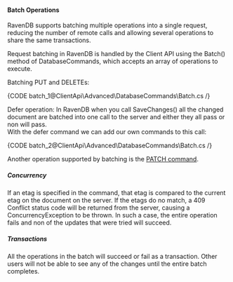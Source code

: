 #### Batch Operations

RavenDB supports batching multiple operations into a single request, reducing the number of remote calls and allowing several operations to share the same transactions.

Request batching in RavenDB is handled by the Client API using the Batch() method of DatabaseCommands, which accepts an array of operations to execute.

Batching PUT and DELETEs:

{CODE batch_1@ClientApi\Advanced\DatabaseCommands\Batch.cs /}

Defer operation: 
In RavenDB when you call SaveChanges() all the changed document are batched into one call to the server and either they all pass or non will pass.  
With the defer command we can add our own commands to this call:

{CODE batch_2@ClientApi\Advanced\DatabaseCommands\Batch.cs /}

Another operation supported by batching is the [PATCH command](../../partial-document-updates).

##### Concurrency

If an etag is specified in the command, that etag is compared to the current etag on the document on the server. If the etags do no match, a 409 Conflict status code will be returned from the server, causing a ConcurrencyException to be thrown. In such a case, the entire operation fails and non of the updates that were tried will succeed.

##### Transactions

All the operations in the batch will succeed or fail as a transaction. Other users will not be able to see any of the changes until the entire batch completes.